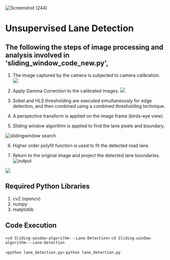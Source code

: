 ![Screenshot (244)](https://user-images.githubusercontent.com/63741335/126901487-9d09a6b8-1d9d-4cc0-b4d5-72bd219858a4.png)
# Unsupervised Lane Detection 

## The following the steps of image processing and analysis involved in 'sliding_window_code_new.py',
1. The image captured by the camera is subjected to camera calibration.
![](/images/5.jpg) 

2. Apply Gamma Correction to the calibrated images.
![](/images/6.jpg) 

3. Sobel and HLS thresholding are executed simultaneously for edge detection, and then combined using a combined thresholding technique. 

4.  A perspective transform is applied on the image frame (birds-eye view). 

5. Sliding window algorithm is applied to find the lane pixels and boundary.

![slidingwindow search](https://user-images.githubusercontent.com/63741335/126900401-94cd6a75-8247-4dba-94c9-ae2149711cd9.png)

6. Higher order polyfit function is used to fit the detected road lane. 

7. Return to the original image and project the detected lane boundaries.
![output](https://user-images.githubusercontent.com/63741335/126900340-d502c51f-4ba5-4aa1-b572-a1efc584f5e1.jpg)
 
![](/images/3.png)
## Required Python Libraries
1. cv2 (opencv)
2. numpy
3. matplotlib

## Code Execution 
`<cd Sliding-window-algorithm---Lane-Detection>` 
`cd Sliding-window-algorithm---Lane-Detection` 

`<python lane_detection.py>` 
`python lane_detection.py` 
